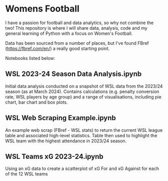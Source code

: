 # Womens Football

I have a passion for football and data analytics, so why not combine the two!
This repository is where I will share data, analysis, code and my general learning of Python with a focus on Women's Football.

Data has been sourced from a number of places, but I've found FBref (https://fbref.com/en/) a really good starting point.

Notebooks listed below:

## WSL 2023-24 Season Data Analysis.ipynb 
Initial data analysis conducted on a snapshot of WSL data from the 2023/24 season (as at March 2024). Contains calculations (e.g. penalty conversion rate, WSL players by age group) and a range of visualisations, including pie chart, bar chart and box plots.

## WSL Web Scraping Example.ipynb
An example web scrap (FBref - WSL stats) to return the current WSL league table and associated high-level statistics. Table then used to highlight the WSL team with the highest attendance in 2023/24 season.

## WSL Teams xG 2023-24.ipynb
Using an xG data to create a scatterplot of xG For and xG Against for each of the 12 WSL teams
